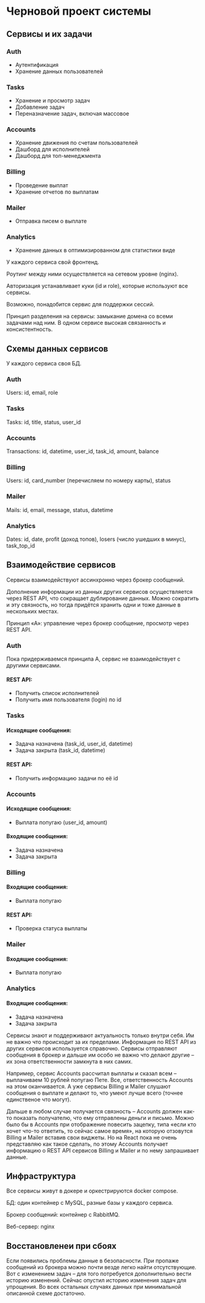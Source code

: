 # Черновой проект системы
## Сервисы и их задачи
### Auth
- Аутентификация
- Хранение данных пользователей

### Tasks
- Хранение и просмотр задач
- Добавление задач
- Переназначение задач, включая массовое

### Accounts
- Хранение движения по счетам пользователей
- Дашборд для исполнителей
- Дашборд для топ-менеджмента

### Billing
- Проведение выплат
- Хранение отчетов по выплатам

### Mailer
- Отправка писем о выплате

### Analytics
- Хранение данных в оптимизированном для статистики виде

У каждого сервиса свой фронтенд.

Роутинг между ними осуществляется на сетевом уровне (nginx).

Авторизация устанавливает куки (id и role), которые используют все сервисы.

Возможно, понадобится сервис для поддержки сессий.

Принцип разделения на сервисы: замыкание домена со всеми задачами над ним. В одном сервисе высокая связанность и консистентность.

## Схемы данных сервисов
У каждого сервиса своя БД.

### Auth
Users: id, email, role

### Tasks
Tasks: id, title, status, user_id

### Accounts
Transactions: id, datetime, user_id, task_id, amount, balance

### Billing
Users: id, card_number (перечисляем по номеру карты), status

### Mailer
Mails: id, email, message, status, datetime

### Analytics
Dates: id, date, profit (доход топов), losers (число ушедших в минус), task_top_id

## Взаимодействие сервисов
Сервисы взаимодействуют ассинхронно через брокер сообщений.

Дополнение информации из данных других сервисов осуществляется через REST API, что сокращает дублирование данных. Можно сократить и эту связность, но тогда придётся хранить одни и тоже данные в нескольких местах.

Принцип «А»: управление через брокер сообщение, просмотр через REST API.

### Auth
Пока придерживаемся принципа А, сервис не взаимодействует с другими сервисами.

#### REST API:
- Получить список исполнителей
- Получить имя пользователя (login) по id

### Tasks
#### Исходящие сообщения:
- Задача назначена (task_id, user_id, datetime)
- Задача закрыта (task_id, datetime)

#### REST API:
- Получить информацию задачи по её id

### Accounts
#### Исходящие сообщения:
- Выплата попугаю (user_id, amount)

#### Входящие сообщения:
- Задача назначена
- Задача закрыта

### Billing
#### Входящие сообщения:
- Выплата попугаю

#### REST API:
- Проверка статуса выплаты

### Mailer
#### Входящие сообщения:
- Выплата попугаю

### Analytics
#### Входящие сообщения:
- Задача назначена
- Задача закрыта

Сервисы знают и поддерживают актуальность только внутри себя. Им не важно что происходит за их пределами. Информация по REST API из других сервисов используется справочно. Сервисы отправляют сообщения в брокер и дальше им особо не важно что делают другие – их зона ответственности замкнута в них самих.

Например, сервис Accounts рассчитал выплаты и сказал всем – выплачиваем 10 рублей попугаю Пете. Все, ответственность Accounts на этом оканчивается. А уже сервисы Billing и Mailer слушают сообщения о выплате и делают то, что умеют лучше всего (точнее единственое что могут).

Дальше в любом случае получается связность – Accounts должен как-то показать получателю, что ему отправлены деньги и письмо. Можно было бы в Accounts при отображение повесить зацепку, типа «если кто хочет что-то ответить, то сейчас самое время», на которую отзовутся Billing и Mailer вставив свои виджеты. Но на React пока не очень представляю как такое сделать, по этому Accounts получает информацию о REST API сервисов Billing и Mailer и по нему запрашивает данные.

## Инфраструктура
Все сервисы живут в докере и оркестрируются docker compose.

БД: один контейнер с MySQL, разные базы у каждого сервиса.

Брокер сообщений: контейнер с RabbitMQ.

Веб-сервер: nginx

## Восстановленеи при сбоях
Если появились проблемы данные в безопасности. При пропаже сообщений из брокера можно почти везде легко найти отсутствующие. Вот с изменением задач – для того потребуется дополнительно вести историю изменений. Сейчас опустил историю изменения задач для упрощения. Во всех остальных случаях данных при минимальной описанной схеме достаточно.

